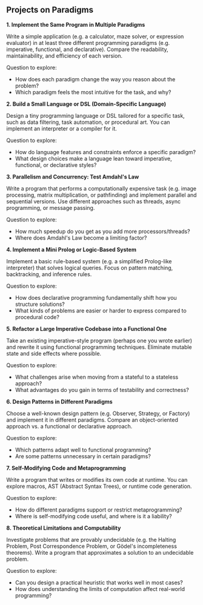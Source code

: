
## Projects on Paradigms


__1. Implement the Same Program in Multiple Paradigms__

Write a simple application (e.g. a calculator, maze solver, or expression evaluator) in at
least three different programming paradigms (e.g. imperative, functional, and declarative).
Compare the readability, maintainability, and efficiency of each version.

Question to explore:
- How does each paradigm change the way you reason about the problem?
- Which paradigm feels the most intuitive for the task, and why?


__2. Build a Small Language or DSL (Domain-Specific Language)__

Design a tiny programming language or DSL tailored for a specific task, such as data filtering,
task automation, or procedural art. You can implement an interpreter or a compiler for it.

Question to explore:
- How do language features and constraints enforce a specific paradigm?
- What design choices make a language lean toward imperative, functional, or declarative styles?


__3. Parallelism and Concurrency: Test Amdahl's Law__

Write a program that performs a computationally expensive task (e.g. image processing, matrix
multiplication, or pathfinding) and implement parallel and sequential versions. Use different
approaches such as threads, async programming, or message passing.

Question to explore:
- How much speedup do you get as you add more processors/threads?
- Where does Amdahl's Law become a limiting factor?


__4. Implement a Mini Prolog or Logic-Based System__

Implement a basic rule-based system (e.g. a simplified Prolog-like interpreter) that solves
logical queries. Focus on pattern matching, backtracking, and inference rules.

Question to explore:
- How does declarative programming fundamentally shift how you structure solutions?
- What kinds of problems are easier or harder to express compared to procedural code?


__5. Refactor a Large Imperative Codebase into a Functional One__

Take an existing imperative-style program (perhaps one you wrote earlier) and rewrite it
using functional programming techniques. Eliminate mutable state and side effects where possible.

Question to explore:
- What challenges arise when moving from a stateful to a stateless approach?
- What advantages do you gain in terms of testability and correctness?


__6. Design Patterns in Different Paradigms__

Choose a well-known design pattern (e.g. Observer, Strategy, or Factory) and implement it in
different paradigms. Compare an object-oriented approach vs. a functional or declarative approach.

Question to explore:
- Which patterns adapt well to functional programming?
- Are some patterns unnecessary in certain paradigms?


__7. Self-Modifying Code and Metaprogramming__

Write a program that writes or modifies its own code at runtime. You can explore macros, AST
(Abstract Syntax Trees), or runtime code generation.

Question to explore:
- How do different paradigms support or restrict metaprogramming?
- Where is self-modifying code useful, and where is it a liability?


__8. Theoretical Limitations and Computability__

Investigate problems that are provably undecidable (e.g. the Halting Problem, Post Correspondence
Problem, or Gödel's incompleteness theorems). Write a program that approximates a solution to an
undecidable problem.

Question to explore:
- Can you design a practical heuristic that works well in most cases?
- How does understanding the limits of computation affect real-world programming?
